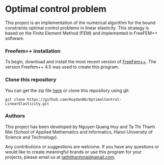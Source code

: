 # Optimal control problem
This project is an implementation of the numerical algorithm for the bound constraints optimal control problems in linear elasticity. This strategy is based on the Finite Element Method (FEM) and implemented in FreeFEM++ software.

### Freefem++ installation
To begin, download and install the most recent version of [FreeFem++](https://freefem.org/). The version Freefem++ 4.5 was used to create this program.

### Clone this repository
You can get the zip file [here](https://github.com/lvchien/shape_optimization/archive/master.zip) or clone this repository using git:
```
git clone https://github.com/Huydan06/OptimalControl-LinearElasticity.git
```

### Authors
This project has been developed by Nguyen Quang Huy and Ta Thi Thanh Mai (School of Applied Mathematics and Informatics, Hanoi University of Science and Technology).

Any contributions or suggestions are welcome. If you have any questions or would like to create meaningful brands or use this program for your projects, please email us at [tathithanhmai@gmail.com](tathithanhmai@gmail.com).
